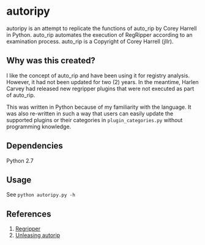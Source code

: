 # autoripy
autoripy is an attempt to replicate the functions of auto_rip by Corey Harrell in Python.
auto_rip automates the execution of RegRipper according to an examination process.
auto_rip is a Copyright of Corey Harrell (jIIr).

## Why was this created?
I like the concept of auto_rip and have been using it for registry analysis. 
However, it had not been updated for two (2) years. In the meantime, Harlen Carvey had 
released new regripper plugins that were not executed as part of auto_rip.

This was written in Python because of my familiarity with the language. It was also re-written
in such a way that users can easily update the supported plugins or their categories 
in `plugin_categories.py` without programming knowledge.

## Dependencies
Python 2.7

## Usage
See `python autoripy.py -h`

## References
1. [Regripper](https://github.com/keydet89/RegRipper2.8)
2. [Unleasing autorip](http://journeyintoir.blogspot.sg/2013/05/unleashing-autorip.html)
